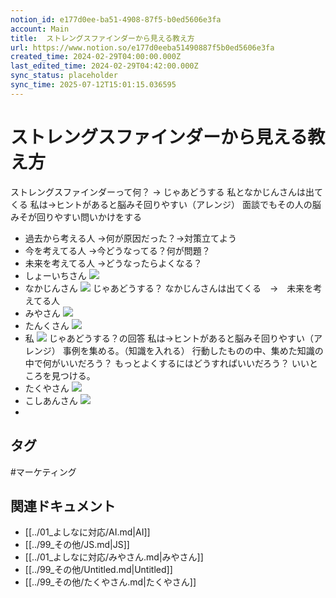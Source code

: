 ```yaml
---
notion_id: e177d0ee-ba51-4908-87f5-b0ed5606e3fa
account: Main
title:  ストレングスファインダーから見える教え方 
url: https://www.notion.so/e177d0eeba51490887f5b0ed5606e3fa
created_time: 2024-02-29T04:00:00.000Z
last_edited_time: 2024-02-29T04:42:00.000Z
sync_status: placeholder
sync_time: 2025-07-12T15:01:15.036595
---
```

# ストレングスファインダーから見える教え方

ストレングスファインダーって何？
→
じゃあどうする
私となかじんさんは出てくる
私は→ヒントがあると脳みそ回りやすい（アレンジ）
面談でもその人の脳みそが回りやすい問いかけをする
- 過去から考える人
  →何が原因だった？→対策立てよう
- 今を考えてる人
  →今どうなってる？何が問題？
- 未来を考えてる人
  →どうなったらよくなる？
- しょーいちさん
  ![](https://prod-files-secure.s3.us-west-2.amazonaws.com/736adce6-a3a4-4a64-9f74-d9aa055c96d2/a1a9dd28-bd8c-40f4-beec-3c2b13b43545/Untitled.png?X-Amz-Algorithm=AWS4-HMAC-SHA256&X-Amz-Content-Sha256=UNSIGNED-PAYLOAD&X-Amz-Credential=ASIAZI2LB466W7PCXYQW%2F20250719%2Fus-west-2%2Fs3%2Faws4_request&X-Amz-Date=20250719T050915Z&X-Amz-Expires=3600&X-Amz-Security-Token=IQoJb3JpZ2luX2VjEIT%2F%2F%2F%2F%2F%2F%2F%2F%2F%2FwEaCXVzLXdlc3QtMiJHMEUCIEIXuhmNbXrytzHM%2FDhFGGce7u5N9fTbN8fI4O458cuFAiEAyLFnb4cRD4z%2B0pDeAtJcmqTkhf8PYD03MpE7kOhnOd0qiAQInf%2F%2F%2F%2F%2F%2F%2F%2F%2F%2FARAAGgw2Mzc0MjMxODM4MDUiDG4IJ%2Bb%2Fxc%2BmbMavoyrcA5yLznQUqUdh8iuDbpZ%2FWczyR%2FkFOYOwvXNf%2FrYQ4wZZL3Mt04kJRusik6hIXSQ3vYfv5Y2BSl81Er6DNHdWHoupyUUiVAxkJ%2Bhvjpvoru3HM3m0oQaCK0gof%2F0fGynGkb%2F6N6tYaFwOLyzgeOqmoPvoeVQB%2Fqur0TS75H8DvWPtbJS9sH9z6KaHIG0w1Gx345vLuVSVMFi4dEuuwIVYM8W9o5bLsQb25NJInEDM4TN%2FJo4xLaARuT0%2F%2BZoUss2jwvMli0lCVFsMJAuLRr0c7N%2BRH6BHw6dwGE%2B0eUeYgnXXD7iK94BJ66CpE%2B1jDIQ%2BXOOmz9M2WI37v0mk7a9ghMOdLpzYS%2FS6dOggcvZ9IL3ZeZ0St8KfJUZLHWJja%2FKhV9LIY%2FRjVopE09%2FmFFd7gMKmNaRnvNxFkyng5LAJ8BWdNRQuRXmEEcTqe4OEUU2ocGNoj0Mokum8IcBC5xCuLoTwziSCmQwKyPWKGBwrh53KqlZffieVjLdKlQdhwLTK6IdxQIcEFJFMTSbMU9GHp7ffW%2FzGRC30irrTBYEMFXdgRC9beMJ%2FX%2BGIwX1phXnEJdDimKJL4Zdv6%2FqxMdo5ijHmbnVZoVaGxWIGrwaUdaAQN78LvJQ4NfbhXFF7MJqq7MMGOqUBpGBbxOOVS0ATBjnjyLpnQ5KgZvN6zgxET1pVq3C1wRHEwzol81Pu3rvvZGnmmbjIBz26RkzhYbkSOG96CHaVjILQ2URzPZw1xl2oW4mu1iwaujmzmL9OoFaTK4kvNmAdf0%2BdHZre7ocCT8MhbftGULazEkd7PP0We6TGcjW86x4Im8nsgzFXQD25Jg7tDCkgDuGKcVEgt53yJ6QJ8Kqi8KFXDWBY&X-Amz-Signature=d58bd651a571305ae8375733b1d1e610a7b279d4f82127c7e5b0f929c60e1f1e&X-Amz-SignedHeaders=host&x-amz-checksum-mode=ENABLED&x-id=GetObject)
- なかじんさん
  ![](https://prod-files-secure.s3.us-west-2.amazonaws.com/736adce6-a3a4-4a64-9f74-d9aa055c96d2/74d8cea8-27fa-43d6-a5d1-05a7aa79862c/Untitled.png?X-Amz-Algorithm=AWS4-HMAC-SHA256&X-Amz-Content-Sha256=UNSIGNED-PAYLOAD&X-Amz-Credential=ASIAZI2LB46663P5CZLM%2F20250719%2Fus-west-2%2Fs3%2Faws4_request&X-Amz-Date=20250719T050916Z&X-Amz-Expires=3600&X-Amz-Security-Token=IQoJb3JpZ2luX2VjEIT%2F%2F%2F%2F%2F%2F%2F%2F%2F%2FwEaCXVzLXdlc3QtMiJGMEQCIECdBZ6FYN1vlEoktuFOeOBOTGxf5D%2FPh8n6fJoX7j0jAiBj44eD%2FWAf4I6NshTWvwJEC5hPnPru705sSsx6heriAiqIBAid%2F%2F%2F%2F%2F%2F%2F%2F%2F%2F8BEAAaDDYzNzQyMzE4MzgwNSIMRtQnpKADMEvLdTfKKtwDj8U11%2Fq7UP4AKsNb3%2F47WcZSPBcUSnjmzbIdbPOidIiKN4TV7orN2wb4%2BsVM507Gos8jTgVjEjbnURWd7ZF8cqtVtsnYp4ED9Iw7lVZ7q12Pfe3bgH5g%2F6T2Oj0M57IRcTuVY8w11dPTlYHOKmbUWWyx6oygAyIEfQvkn8cWmwC6YFUfAmKbbAglFoAj9d9xZtw%2B%2B420VDJCtirsUaXnHfjVLoZWo2KOPwjTZHyEH7XwKWA%2Fa4ZYVMXtSSEu8rAq5OkUm0o7wiesgd5LLB3usEIMvPLuzMtkCdBm2z061M6pTzt1QAdKPKTJR7W7rj3d5mrVV%2FBEEb1ugPIGRfIvsE9nynb9LFm8%2ByYrO947gE8gZbdnXJEAUjwdg14EB61yd4fcs42wpROQauSExEr3YMN%2BFnlLfgdC8o2FYDSHI38IWLCdM9qAb6MFh5imXEzdrW4zKb5a2fxYq3FMcMIJ3A2omN%2B%2FKi5My3lDrd5BriaFmA5%2BVxFGfFCJnzODD8iTXYjRcuKJ7B2xiLTiq6vUIfJDL6qfjHfYvce0yLbxumEaHjfbudGg8lqit7JBR5dxgu%2BZerLYNRtErcDGfG7SzWJ8lCA6EPbHpzNr0cAcvM41LH4F3LwkqwR2otkwkKvswwY6pgEavRGyx2nEa5g0WdLL7GUOR%2Bc4y0lcTdjhLegq7AOeIYYKa1z%2FoE3crFkMsIToNCriDPu6heQkYNcK5sI8UbV8on%2F8BaBgypVGtlyGBvUDvv3aK3yHQJIN9S9nZurg5cIQJnJ9u6u1yDm4BaYbqNMkXbSZKrqEzv9%2BAxpEnTbYDM4vd26LfHyng%2FmYkSBRe8Lud0zdkNLxs0djDikD%2Bq5GEQyu7MgA&X-Amz-Signature=4f9d8ed38a3218c9a2835e83276616d24c97475f3229dd55a54724154e6675f6&X-Amz-SignedHeaders=host&x-amz-checksum-mode=ENABLED&x-id=GetObject)
  じゃあどうする？
  なかじんさんは出てくる　→　未来を考えてる人
- みやさん
  ![](https://prod-files-secure.s3.us-west-2.amazonaws.com/736adce6-a3a4-4a64-9f74-d9aa055c96d2/9688dbdd-5da1-446b-a33b-53efee729512/Untitled.png?X-Amz-Algorithm=AWS4-HMAC-SHA256&X-Amz-Content-Sha256=UNSIGNED-PAYLOAD&X-Amz-Credential=ASIAZI2LB466UNQNQGZR%2F20250719%2Fus-west-2%2Fs3%2Faws4_request&X-Amz-Date=20250719T050916Z&X-Amz-Expires=3600&X-Amz-Security-Token=IQoJb3JpZ2luX2VjEIT%2F%2F%2F%2F%2F%2F%2F%2F%2F%2FwEaCXVzLXdlc3QtMiJGMEQCIF1yt1QyVjzqX3vwWtfa7f7s%2F3X670Q1Ot1E%2BrF0ZelXAiA8NS%2BCxi6FMsPKQq9ZADuK%2FsqK7PbDRjxAxc1hYDNRiiqIBAid%2F%2F%2F%2F%2F%2F%2F%2F%2F%2F8BEAAaDDYzNzQyMzE4MzgwNSIM5bCMTtIPx%2FC8APUcKtwDuHQFfb9542cKfuF4erMmv1yDX9xe7OZ%2B%2Fpfw9oQBZ5FV74Y4A24oKFgFOEqAiS5DUty77rO%2FFVqnmx2WRcFM6QrbzcFEZha%2FACJiUXx48jjcjqhzZ%2Bj7cZa89%2F5MIRZGC7FCq7FqlbO6miTCWU4gvf5aasOQLCc1bxIvTv7OOvqgFgQWSOgfxDNRQfrEiz7KTIpklteffoMPM1Za7GZG1QbxhhOkjp%2FDZf%2FTLuJi6FLDbAJF2bDlteX7yodSExmvLDWzeeTIgQHUbmigaAQF7EjtMnCKZa9kaRb4HI5JFOgbF1PvABOokf2w79w7xiy7FD7uruQqpIGt1tTSqfd4KyBrMg2Pb2%2Bj4gc8EgRZfZkio%2BeEGu16vHb%2BJJnApEzJJxIc9EkyF5HVjsMqMhEyKV4rXF8IppRC3niinNTXhhzFOam34F92gvj8Pd1sIcc%2B3ipZ0UeNayZukwP6VnqzlTuBcYbWYmdAHJsItvGM0U2NW%2FJ%2BmdNQKhiLEo1qfjJOww7rZQAtD8cZQb8H%2FWokXOqajbe6qUZI9w4rWfsY3fWZ3x55BqnadU462LMrgILvB9m4kLPfQXLP8CU2VAGdBZhWLLOGseEUpxzisFjtQU24FzjXqJVb%2BwoQwFQwjqvswwY6pgFNqFCBww4u9P%2FgFVeBSlcbhCYWc9kQPsN2vU1PW8lARm9ypOisR3DyyKwLdy98OtEZqzUE3XG5x43rVgNlKOMWeTaK6jpses14D3Rlj5hDn1SfjSoS2duCDUo4IdZpGageo9qqgQDRlqcuaGWImsUh%2BRrGBdkndy%2FT2RCLasXoxyrEZSmq3vu1x3sOJckEsSLdj0TlOMwR1CBN%2FyR0TTdZWw%2FFMiBc&X-Amz-Signature=8102fa69c05a71701670633a35411b7f3d09d80f372e79d428fa077fdd6af2eb&X-Amz-SignedHeaders=host&x-amz-checksum-mode=ENABLED&x-id=GetObject)
- たんくさん
  ![](https://prod-files-secure.s3.us-west-2.amazonaws.com/736adce6-a3a4-4a64-9f74-d9aa055c96d2/90bbcdae-9a1c-4ebb-9023-8d7c7cd97c58/Untitled.png?X-Amz-Algorithm=AWS4-HMAC-SHA256&X-Amz-Content-Sha256=UNSIGNED-PAYLOAD&X-Amz-Credential=ASIAZI2LB466QJKGETLO%2F20250719%2Fus-west-2%2Fs3%2Faws4_request&X-Amz-Date=20250719T050919Z&X-Amz-Expires=3600&X-Amz-Security-Token=IQoJb3JpZ2luX2VjEIT%2F%2F%2F%2F%2F%2F%2F%2F%2F%2FwEaCXVzLXdlc3QtMiJHMEUCIBGHTTWyG2LVpGMM%2BiXq7yZmKWvs%2F%2Fns789WMdx0TlLxAiEA%2BatZo%2Fe2JGDN4FH310Vu04sipxxtVPoata4fAwQX%2FE8qiAQInf%2F%2F%2F%2F%2F%2F%2F%2F%2F%2FARAAGgw2Mzc0MjMxODM4MDUiDG42S5JzwxXQRlnwoyrcA9OVAs9GPmgxVGexmtTymvYzeMmnP9Lon5Hp0tLtkixLvYIMGkM%2FmLHEMzd2xFtNMzTVsvOecZWNxy4k6pmEuyVKnp%2Fq4rDLMZV2o6EhcBv3sFOAUtrEWLg8JL2Lq6ZsLXD4hfIpKX6WyGvfBWRCD5KUSQVnLLJpak7Ji5sSt%2FMhayqeK7N%2Bq3Y6i29V4FMDDLKjHirBJVC2fjf8Rrk6g4XM7DPD2Q2I%2Fdmlh3wy78Cik6udIYVX9TQ1JmRQHycNO0eMMDCH3%2BYMKBMiK35R2BqdlztmKLuDOdb1KE5AuStR0V2npp3lKRGqmjQtxVEj8%2F40gFUPWR%2BREwC2F7LeD%2F4Te%2BFQar116jUDxQ0FEy0ITFgfUqPVzb9RfDxSzgnqqKqduXgqPLBp1fSYWdz%2FLyYAJPVDmXavQ7BG%2FmZC0RMBBOU33oON6QDJcoqUSI7l86xLwpiralQiuKxMsEs0Sad3WMx5My975B%2BxVY%2BO%2BJd7qoRzeDuISzNpIhrm9fXCgu6Dao%2BtL59hvLMrALLNY550peXm93AxcRhq4RTY1r1RkCvtRiGcTByMEbFhoabYsYs4HciUhvAoAXEdUEGy2dmrc6dhI8wVc3I2gWcgmCSpg4z6c7TuQeawpaIwMOKq7MMGOqUB06ey%2FdcvW%2BWE3YZajqh94OtgKP7QiliXuS8remIRNfvd4dEIyN6Yyw3bkR75z3euj7NijlfEa0GwbFQ2n310zKMrkdj%2BVpwSLikC4YyVPrmHH2PA20AegsPs0BhDA8RGGlxg6bTCrbPNluoulvNCAftpJ62Cv99LYL7mAExsh4npeCtF2REIJZKORhfAhPOkjDPln5felOBRMs6Xpw3pMZM1%2Buwt&X-Amz-Signature=1f69f39cfa87d3d3ed79db7e1c93036a72ab1e22a741ec0ac37b55cc524e5160&X-Amz-SignedHeaders=host&x-amz-checksum-mode=ENABLED&x-id=GetObject)
- 私
  ![](https://prod-files-secure.s3.us-west-2.amazonaws.com/736adce6-a3a4-4a64-9f74-d9aa055c96d2/be375e28-9323-4234-8672-91547995873a/Untitled.png?X-Amz-Algorithm=AWS4-HMAC-SHA256&X-Amz-Content-Sha256=UNSIGNED-PAYLOAD&X-Amz-Credential=ASIAZI2LB466VMX7NFZR%2F20250719%2Fus-west-2%2Fs3%2Faws4_request&X-Amz-Date=20250719T050919Z&X-Amz-Expires=3600&X-Amz-Security-Token=IQoJb3JpZ2luX2VjEIT%2F%2F%2F%2F%2F%2F%2F%2F%2F%2FwEaCXVzLXdlc3QtMiJHMEUCIEDWqTnN9y03wr0sBWbHY9LyBuGcvNMhX861Zk%2BrkylxAiEArgdsSqE03gX2BlvAE2ChtrBqrz2jdhMO1dGXW%2BmvCNIqiAQInf%2F%2F%2F%2F%2F%2F%2F%2F%2F%2FARAAGgw2Mzc0MjMxODM4MDUiDF4XbVZjJZs36zAbxSrcAw5mQn9wfUGuwNyxiy80CZYlAud1BwyZvtsKm2M4VWCSl%2BivcNJHhAT9YEltQwDgFAikKHoV479GqMSNdcRJ7xkLapXjTCC2Nxes550BvxwK7nGygsirg%2FARfTj3qT%2BRGjCaEuc0ujV0CXQrJYOY5Jw73j5SabDBA25Feo87m1PbH0tyJqim0mIqDfumyzYsAdNgoI8Gd5rw9hkbwuw%2BQHR8yQL5%2FZCZNtHlBw2ia6XxigLgiFPISDaWypArZj6KJ3pGyTSPzxSiy47sLYk7En%2Bn7J5bEwlofeLp9AzVvUMr3sF7zaKo4yAN48NmZbYriLfNTaZVD8luVIPY8rN05pWwuYLGIexLYJYcHN6peRIKMNfU6y9BaaRK5pAzqda1tpEcLp0mclXdGsdY2HVRn9d3f%2FomRuYHeATVfQnI0TdbmnoQR20tGKkmqEFJKkPstSXdXJWNSV0E2o0Vd%2F60wh6nN7tVIKyZxtQXy52oyEaVLnfDURKBzXRL7%2BRm4%2BmI8%2B0sqk5zsbOYlECYDVdZr8t4kp6JfNVgh6WUp9ffBnK2M8XwBXbg53K%2FfY0zJptN%2BNFgotSO4gf2mr11VtFXfSvc3E7MoFdfjGJJDVZTPGndwXu2m9DU02C64yqwMOSq7MMGOqUB2I%2FT34dMi4TSVrNq5kMOi0PBomFqFQCrIUvZcJfx9%2FuOFtWqZ9xeslL8PE60prKd0jAvf61SRybetMa0hlYJ8UGisIqtv%2BfhKKzLWMU2VQe3%2FFJkhJUkhYITU78TB1bx%2BNumvnGBxq%2FkfQhplx5688SXl8W2i0eI6PRET9M5b95yqrCHD6t0ydcfkeBsf5byDeU1sVdmZZ9XnqMYufKoHNMmi3YJ&X-Amz-Signature=d28041f6447739851da952f3c9df4b4fab466e3cc7d736eb4385caac21cd6673&X-Amz-SignedHeaders=host&x-amz-checksum-mode=ENABLED&x-id=GetObject)
  じゃあどうする？の回答
  私は→ヒントがあると脳みそ回りやすい（アレンジ）
  事例を集める。（知識を入れる）
  行動したものの中、集めた知識の中で何がいいだろう？
  もっとよくするにはどうすればいいだろう？
  いいところを見つける。
- たくやさん
  ![](https://prod-files-secure.s3.us-west-2.amazonaws.com/736adce6-a3a4-4a64-9f74-d9aa055c96d2/5b3708a5-6982-40f8-99cf-12388a06057b/Untitled.png?X-Amz-Algorithm=AWS4-HMAC-SHA256&X-Amz-Content-Sha256=UNSIGNED-PAYLOAD&X-Amz-Credential=ASIAZI2LB46636FTB7W7%2F20250719%2Fus-west-2%2Fs3%2Faws4_request&X-Amz-Date=20250719T050919Z&X-Amz-Expires=3600&X-Amz-Security-Token=IQoJb3JpZ2luX2VjEIT%2F%2F%2F%2F%2F%2F%2F%2F%2F%2FwEaCXVzLXdlc3QtMiJHMEUCIAjTndBnSZ0OQOpBUbpF6vFTDV3bf31aVvWwhRqso%2BDBAiEA8uIyJqK%2Ba3HT3uVrNGYgbDzaW1RlBNEudKddJ7apjsgqiAQInf%2F%2F%2F%2F%2F%2F%2F%2F%2F%2FARAAGgw2Mzc0MjMxODM4MDUiDK52mGoDYd7FXWFRhircAxS%2BZ9o0aLUgJ9jv4zIFx3rqrCizgGh%2BawFTzDFhcaKAU%2Fbmiuyq9BzOo56%2BnyY7W1lA6AqCzt38Lrb7GtdBHsN91pys60Tap%2FMr0%2B79sA3X9VZC8kjMjwYbgPJXuW24XCQ2rkU8%2FzTcrdCPSMWH%2FVzbCEPSyUkQjqlAYkpVFqwJ4RrtNvrv%2FgLbZVdAO0vFcQxRQGRMKRm3t9wIH%2FSJRTai%2F4w6wbiWuMRGGV%2FBuRqPaz%2B5gpZfeRhNoG08beYHIEj9NUx8%2Fmyj04T8a0hmfgGTRMGFkEJ0dgkcEi%2FQDV4bL1rmASPXnI%2Fszsh%2BOrxfXFHWnoT2k%2BpqTeiRUBRrwpkxlMulRjm34NS0Sy5aN3ixX2M7bd764YYrE4athLJvcpeVvz1JObppHcebrHJlmZrQJfj9BHIqGXJYXFIin%2FCC5CxSRL57J8C2yxercdM0zNNLUcTf26XkLJZC0cxJ3BinO2yU3BTBM3YH855fjSUKd7QAxqjfSfwB2dw6L53WOa%2FTlp7Xg1T1EB9RhZM2m85COyp%2BEwSzh4%2B9Vc%2BS1cDagO05RYezDpl4ZcOUdL4Zv6ljXxnoxYA%2B4aPnPjL2v%2FASITiXUMxe2AcvPJ2kuBh7txd8rW46XhjQgwztMJCr7MMGOqUBbCFV%2F1xy2KgjsBRN%2Fp10R%2Fs8O7Uqv92sEOeDoLd%2BDLqI%2B%2F5B6KVEsZO1YOEhOBrUSspdXcjvBq2s7%2Bs%2B2p2VsP2HRoK8FINta17pxdJBdcQP8xowEY8spVsFZsfyGk2BzQxsaChTz9IoGX2iXS7M3sWkzNjbebfd7QLODhvXNqY4tdogkygjetsc2lSAMNbLzG%2Bs5zLRW%2F9Nhnp5Uyv1r43hHHck&X-Amz-Signature=628a75f2f74e023694a23793fabed4d7d9bd90e13fb88353666b646f5984bcb8&X-Amz-SignedHeaders=host&x-amz-checksum-mode=ENABLED&x-id=GetObject)
- こしあんさん
  ![](https://prod-files-secure.s3.us-west-2.amazonaws.com/736adce6-a3a4-4a64-9f74-d9aa055c96d2/b573aaad-1a27-4001-86eb-928e027cbf71/Untitled.png?X-Amz-Algorithm=AWS4-HMAC-SHA256&X-Amz-Content-Sha256=UNSIGNED-PAYLOAD&X-Amz-Credential=ASIAZI2LB466TCCR6SAI%2F20250719%2Fus-west-2%2Fs3%2Faws4_request&X-Amz-Date=20250719T050920Z&X-Amz-Expires=3600&X-Amz-Security-Token=IQoJb3JpZ2luX2VjEIT%2F%2F%2F%2F%2F%2F%2F%2F%2F%2FwEaCXVzLXdlc3QtMiJHMEUCIGazFOoBN5KK8tOlHalOO6I8DV9T69Yhdy7Smq2Bsu2mAiEAk2ZxRKeTrNwloC4eUGVSsidGYFEtSKMtlaLzrZLrtxgqiAQInf%2F%2F%2F%2F%2F%2F%2F%2F%2F%2FARAAGgw2Mzc0MjMxODM4MDUiDM4uOO6fH%2FEKMs5HjCrcA3FflU5MYMuPRh1MuI5JizoAQ86d28c2Kx9RJZ88bfKlGG9nQ1RjMgdYKOVkQESqAc1m%2B4VQSuv1Z2rn5OsGfGwRoNQ4PnIqss9BmndphSZCGP38mZfMK49KVrtRhER5hUTPuRAdq9GZJy5LTu%2BYhQiA5pJwb11l3%2FTsD8jSY665Mxl%2F0VWEk683hZpO524qrZjzq8EATwICwACN4tbpTyrz9x8kSAAp4l18NcBx7lJmJSHshauZSAt5P2gPlxnv6B%2Fje7LDPVCdzz%2FyC84%2FRRYtK10vwScjTzP0QZdGg5l%2FkMC8iOPtE7xafhPJL1djyMbHdgNVySCkxqinjsCbQCvvhDiQtpKEfLc1Be0IFqDWSebAsjNd2XWvm2kKE9rj9ryVWsYvgYvlUM1Tl3nUkUGwgoQksNEPgST5X1dUICCpI4hY2sC5KsjB4VVoeeJ5r3YPg7c3LthmZ61R9SWQJ85oMCbhktNt1BPCOuMc0Xg4%2Fm8AmPjSOG10aLhNxVNu2GVPCSfsOS1HBu3w7qil0SDJAy7VOaQOVaQ%2FsRDEjLpQ%2B1v5UCM4yGWT6%2FBi4w47n6DHV62oCv%2B5POnrC59iGCzOYAOWjcgqJhhRgxa4DhZ%2Bi6hszI4DcS%2BH%2F%2B50MJqq7MMGOqUBToi3KCK%2Bsd9TMrg64vKCszCwo1MhYOu1bk4VGd3ap%2BkBMqIxdqAX8H%2B4w7kXwlJZ8iwr8A%2BNrHu%2FcrpVENT7noqLDRhkb%2FyMGhKdJZ8WG6oWnR6F1JMJGbf7L2jAIXL9gjhoibxPuon2LWE%2FZJDdHY396KvZPYYS7CEeSSCzeGU0TYF%2FK59SotMpgwHmYnzRX0ouqBh0vT5uLpSbZnGQk%2F5Zk0J0&X-Amz-Signature=98014cf2ceea38b060647bf637689fed15b6ed88e25cda45ed061c807706bd36&X-Amz-SignedHeaders=host&x-amz-checksum-mode=ENABLED&x-id=GetObject)
- 

## タグ

#マーケティング 

## 関連ドキュメント

- [[../01_よしなに対応/AI.md|AI]]
- [[../99_その他/JS.md|JS]]
- [[../01_よしなに対応/みやさん.md|みやさん]]
- [[../99_その他/Untitled.md|Untitled]]
- [[../99_その他/たくやさん.md|たくやさん]]
